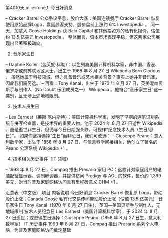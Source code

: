 第4010天,milestone,1. 今日好消息

– Cracker Barrel 公众争议平息，股价大涨：美国连锁餐厅 Cracker Barrel 恢复使用原始品牌Logo，赢回顾客支持，股价盘前上涨约 6% 
Investopedia
。
同一天，加拿大 Goose Holdings 获 Bain Capital 和其他投资方的私有化报价，估值约 13.5 亿美元 
Investopedia
。
整体而言，资本市场表现平稳，但这两家公司展现出显著积极动向。

2. 音乐家生日

– Daphne Koller（达芙妮·科勒）：以色列裔美国计算机科学家，非中国、香港、俄罗斯或前苏联地区人士，出生于 1968 年 8 月 27 日 
Wikipedia
Born Glorious
。
虽然她属于科技领域，但亦具备音乐或艺术相关背景？事实上她并非音乐家，因此我们需另选。
– 再看：Tony Kanal，出生于 1970 年 8 月 27 日，英美混血贝斯手与制作人（No Doubt 乐团成员之一）
Wikipedia
。他符合“音乐家生日”这一类别，且无涉上述地域限制。

3. 技术人员生日

– Les Earnest（莱斯·厄内斯特）：美国计算机科学家，发明了早期的连笔识别系统与拼写检查器，是技术界的重要人物。他于 2024 年 8 月 27 日逝世 
Wikipedia
。虽是逝世非生日，但仍与今日日期强关联，可视作“纪念技术人员（生日/忌日）”。
如果你坚持选择“生日”而非忌日，我们可改选：
– Giuseppe Peano：意大利数学家，出生于 1858 年 8 月 27 日，与信息科学间接相关，他创立了著名的 Peano 公理系统 
Wikipedia
+1
。

4. 技术相关历史事件（IT 领域）

– 1993 年 8 月 27 日，Compaq 推出 Presario 家用 PC：这款针对家庭用户的电脑配备显示器、调制解调器，并提供访问 Prodigy 与 AOL 的软件，售价约 1,399 美元，对当时普及家庭网络访问具有里程碑意义 
CHM
+1
。

汇总表（中文版）
项目	内容说明
今日好消息	Cracker Barrel 恢复原 Logo，带动股价上涨；Canada Goose 私有化交易传闻带动股价上涨（估值 13.5 亿美元）
音乐家生日	Tony Kanal（1970 年 8 月 27 日生），英国—美国贝斯手与制作人，无地域限制
技术人员纪念日	Les Earnest（美国计算机科学家），于 2024 年 8 月 27 日逝世；或更偏生日选择：Giuseppe Peano（1858 年 8 月 27 日生，意大利数学家）
IT 历史事件	1993 年 8 月 27 日，Compaq 推出 Presario 系列个人电脑，为普及家庭网络访问奠定基础